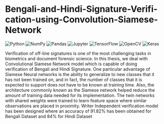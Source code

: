 # Bengali-and-Hindi-Signature-Verifi-cation-using-Convolution-Siamese-Network

<img alt="Python" src="https://img.shields.io/badge/python-%2314354C.svg?style=for-the-badge&logo=python&logoColor=white"/> <img alt="NumPy" src="https://img.shields.io/badge/numpy-%23013243.svg?style=for-the-badge&logo=numpy&logoColor=white" /> <img alt="Pandas" src="https://img.shields.io/badge/pandas-%23150458.svg?style=for-the-badge&logo=pandas&logoColor=white" /> <img alt="Jupyter" src="https://img.shields.io/badge/Jupyter-%23F37626.svg?style=for-the-badge&logo=Jupyter&logoColor=white" />
<img alt="TensorFlow" src="https://img.shields.io/badge/TensorFlow-%23FF6F00.svg?style=for-the-badge&logo=TensorFlow&logoColor=white" />
<img alt="OpenCV" src="https://img.shields.io/badge/opencv-%23white.svg?style=for-the-badge&logo=opencv&logoColor=white"/>
<img alt="Keras" src="https://img.shields.io/badge/Keras-%23D00000.svg?style=for-the-badge&logo=Keras&logoColor=white"/>

Verification of off-line signatures is one of the most challenging tasks in biometrics and document forensic science. In this thesis, we deal with Convolutional Siamese Network model which is capable of doing verification of Bengali and Hindi Signature. One particular advantage of Siamese Neural networks is the ability to generalize to new classes that it has not been trained on, and in fact, the number of classes that it is expected to support does not have to be known at training time. Also, the architecture commonly known as the Siamese network helped reduce the amount of training data needed for its implementation. The twin networks with shared weights were trained to learn feature space where similar observations are placed in proximity. Writer Independent verification model has been designed where an accuracy of 91.82% has been obtained for Bengali Dataset and 84% for Hindi Dataset
